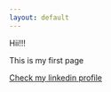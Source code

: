 ```yaml
---
layout: default
---
```


Hii!!!

This is my first page

[Check my linkedin profile](https://www.linkedin.com/in/boydo-immanuel-s-70b536112/)
